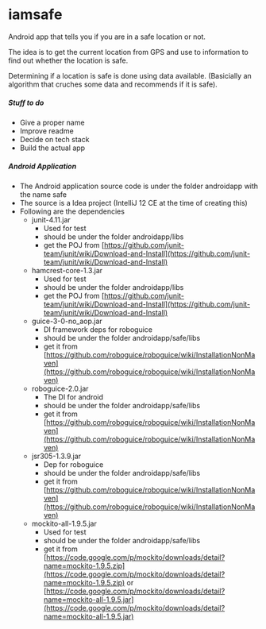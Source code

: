 iamsafe
=======

Android app that tells you if you are in a safe location or not.

The idea is to get the current location from GPS and use to information to find out whether the location is safe.

Determining if a location is safe is done using data available. (Basicially an algorithm that cruches some data and recommends if it is safe).

##### Stuff to do
* Give a proper name
* Improve readme
* Decide on tech stack
* Build the actual app


##### Android Application
* The Android application source code is under the folder androidapp with the name safe
* The source is a Idea project (IntelliJ 12 CE at the time of creating this)
* Following are the dependencies 
	* junit-4.11.jar 
		* Used for test
		* should be under the folder androidapp/libs
		* get the POJ from [https://github.com/junit-team/junit/wiki/Download-and-Install](https://github.com/junit-team/junit/wiki/Download-and-Install)
	* hamcrest-core-1.3.jar
		* Used for test
		* should be under the folder androidapp/libs
		* get the POJ from [https://github.com/junit-team/junit/wiki/Download-and-Install](https://github.com/junit-team/junit/wiki/Download-and-Install)
	* guice-3-0-no_aop.jar
		* DI framework deps for roboguice
		* should be under the folder androidapp/safe/libs
		* get it from [https://github.com/roboguice/roboguice/wiki/InstallationNonMaven](https://github.com/roboguice/roboguice/wiki/InstallationNonMaven)
	* roboguice-2.0.jar
		* The DI for android
		* should be under the folder androidapp/safe/libs
		* get it from [https://github.com/roboguice/roboguice/wiki/InstallationNonMaven](https://github.com/roboguice/roboguice/wiki/InstallationNonMaven)
	* jsr305-1.3.9.jar
		* Dep for roboguice
		* should be under the folder androidapp/safe/libs
		* get it from [https://github.com/roboguice/roboguice/wiki/InstallationNonMaven](https://github.com/roboguice/roboguice/wiki/InstallationNonMaven)
	* mockito-all-1.9.5.jar
		* Used for test
		* should be under the folder androidapp/safe/libs
		* get it from [https://code.google.com/p/mockito/downloads/detail?name=mockito-1.9.5.zip](https://code.google.com/p/mockito/downloads/detail?name=mockito-1.9.5.zip) or [https://code.google.com/p/mockito/downloads/detail?name=mockito-all-1.9.5.jar](https://code.google.com/p/mockito/downloads/detail?name=mockito-all-1.9.5.jar)
